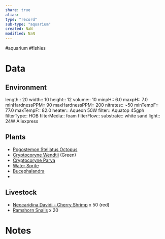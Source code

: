 ```yaml
---
share: true
alias: 
type: "record"
sub-type: "aquarium"
created: NaN 
modified: NaN
---
```

 #aquarium #fishies 

# Data
## Environment
length:: 20
width:: 10
height:: 12
volume:: 10
minpH:: 6.0
maxpH:: 7.0
minHardnessPPM:: 90
maxHardnessPPM:: 200 
nitrates:: ~50
minTempF:: 77.0
maxTempF:: 82.0
heater:: Aqueon 50W
filter:: Aquatop 45gph
filterType:: HOB
filterMedia:: foam
filterFlow::
substrate:: white sand
light:: 24W Aliexpress
## Plants
 - [Pogostemon Stellatus Octopus](Pogostemon%20Stellatus%20Octopus.md)
 - [Cryptocoryne Wendtii](Cryptocoryne%20Wendtii.md) (Green)
 - [Cryptocoryne Parva](Cryptocoryne%20Parva.md)
 - [Water Sprite](Water%20Sprite.md)
 - [Bucephalandra](./Bucephalandra.md)
 - 
## Livestock
- [Neocaridina Davidi - Cherry Shrimp](Neocaridina%20Davidi%20-%20Cherry%20Shrimp.md) x 50 (red)
- [Ramshorn Snails](Ramshorn%20Snails.md) x 20

# Notes